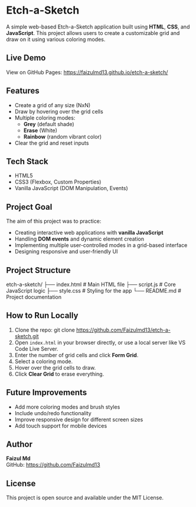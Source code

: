 # Etch-a-Sketch

A simple web-based Etch-a-Sketch application built using **HTML**, **CSS**, and **JavaScript**. This project allows users to create a customizable grid and draw on it using various coloring modes.

## Live Demo
View on GitHub Pages: https://faizulmd13.github.io/etch-a-sketch/

## Features
- Create a grid of any size (NxN)
- Draw by hovering over the grid cells
- Multiple coloring modes:
  - **Grey** (default shade)
  - **Erase** (White)
  - **Rainbow** (random vibrant color)
- Clear the grid and reset inputs

## Tech Stack
- HTML5
- CSS3 (Flexbox, Custom Properties)
- Vanilla JavaScript (DOM Manipulation, Events)

## Project Goal
The aim of this project was to practice:
- Creating interactive web applications with **vanilla JavaScript**
- Handling **DOM events** and dynamic element creation
- Implementing multiple user-controlled modes in a grid-based interface
- Designing responsive and user-friendly UI

## Project Structure
etch-a-sketch/
├── index.html        # Main HTML file
├── script.js         # Core JavaScript logic
├── style.css         # Styling for the app
└── README.md         # Project documentation

## How to Run Locally
1. Clone the repo:
   git clone https://github.com/Faizulmd13/etch-a-sketch.git
2. Open `index.html` in your browser directly, or use a local server like VS Code Live Server.
3. Enter the number of grid cells and click **Form Grid**.
4. Select a coloring mode.
5. Hover over the grid cells to draw.
6. Click **Clear Grid** to erase everything.

## Future Improvements
- Add more coloring modes and brush styles
- Include undo/redo functionality
- Improve responsive design for different screen sizes
- Add touch support for mobile devices

## Author
**Faizul Md**  
GitHub: https://github.com/Faizulmd13

## License
This project is open source and available under the MIT License.

